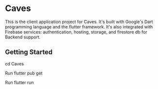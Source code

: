 # Caves

This is the client application project for Caves. It's built with Google's Dart programming language and the flutter framework. It's also integrated with Firebase services: authentication, hosting, storage, and firestore db for Backend support.

## Getting Started

cd Caves

Run flutter pub get

Run flutter run
